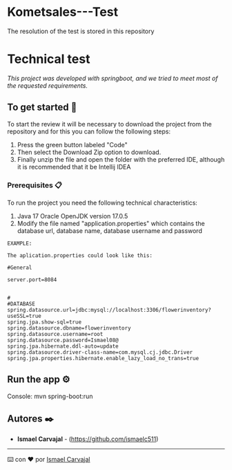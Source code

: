 # Kometsales---Test
The resolution of the test is stored in this repository

# Technical test

_This project was developed with springboot, and we tried to meet most of the requested requirements._

## To get started 🚀

To start the review it will be necessary to download the project from the repository and for this you can follow the following steps:
1. Press the green button labeled "Code"
2. Then select the Download Zip option to download. 
3. Finally unzip the file and open the folder with the preferred IDE, although it is recommended that it be Intellij IDEA


### Prerequisites 📋

To run the project you need the following technical characteristics:
1. Java 17 Oracle OpenJDK version 17.0.5
2. Modify the file named "application.properties" which contains the database url, database name, database username and password

```
EXAMPLE:

The aplication.properties could look like this:

#General

server.port=8084


#
#DATABASE
spring.datasource.url=jdbc:mysql://localhost:3306/flowerinventory?useSSL=true
spring.jpa.show-sql=true
spring.datasource.dbname=flowerinventory
spring.datasource.username=root
spring.datasource.password=Ismael08@
spring.jpa.hibernate.ddl-auto=update
spring.datasource.driver-class-name=com.mysql.cj.jdbc.Driver
spring.jpa.properties.hibernate.enable_lazy_load_no_trans=true
```

## Run the app ⚙️

Console: mvn spring-boot:run


## Autores ✒️

* **Ismael Carvajal** - (https://github.com/ismaelc511)



---
⌨️ con ❤️ por [Ismael Carvajal](https://github.com/ismaelc511)
